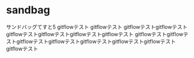 # sandbag
サンドバッグてすと5
gitflowテスト
gitflowテスト
gitflowテストgitflowテスト
gitflowテストgitflowテストgitflowテストgitflowテスト
gitflowテストgitflowテストgitflowテストgitflowテストgitflowテストgitflowテストgitflowテストgitflowテスト


